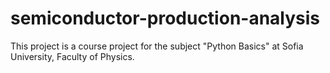 # semiconductor-production-analysis
This project is a course project for the subject "Python Basics" at Sofia University, Faculty of Physics.
